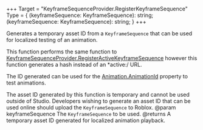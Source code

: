 +++
Target = "KeyframeSequenceProvider.RegisterKeyframeSequence"
Type = { (keyframeSequence: KeyframeSequence): string; (keyframeSequence: KeyframeSequence): string; }
+++

Generates a temporary asset ID from a `KeyframeSequence` that can be used for localized testing of an animation.This function performs the same function to [KeyframeSequenceProvider.RegisterActiveKeyframeSequence](https://developer.roblox.com/api-reference/function/KeyframeSequenceProvider/RegisterActiveKeyframeSequence) however this function generates a hash instead of an *active:/ URL.The ID generated can be used for the [Animation.AnimationId](https://developer.roblox.com/api-reference/property/Animation/AnimationId) property to test animations.The asset ID generated by this function is temporary and cannot be used outside of Studio. Developers wishing to generate an asset ID that can be used online should upload the `KeyframeSequence` to Roblox.@param keyframeSequence The `KeyframeSequence` to be used.@returns A temporary asset ID generated for localized animation playback.